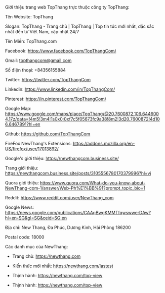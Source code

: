 Giới thiệu trang web TopThang trực thuộc công ty TopThang:

Tên Website: 	TopThang 

Slogan: TopThang - Trang chủ | TopThang | Top tin tức mới nhất, đặc sắc nhất đến từ Việt Nam, cập nhật 24/7

Tên Miền: 	TopThang.com 	

Facebook: 	https://www.facebook.com/TopThangCom/	

Gmail: 	topthangcom@gmail.com 

Số điện thoại: 	+84356155884

Twitter: 	https://twitter.com/TopThangCom

Linkedin: 	https://www.linkedin.com/in/TopThangCom/	

Pinterest: 	https://in.pinterest.com/TopThangCom/

Google Map: 	https://www.google.com/maps/place/TopThang/@20.7600872,106.6446004,17z/data=!4m5!3m4!1s0x0:0xf7c5f05673fc9a38!8m2!3d20.7600872!4d106.6467891?hl=en

Github: 	https://github.com/TopThangCom

FireFox NewThang's Extensions: https://addons.mozilla.org/en-US/firefox/user/17013892/

Google's giới thiệu: https://newthangcom.business.site/

Trang giới thiệu:  https://newthangcom.business.site/posts/3105556780170379996?hl=vi

Quora giới thiệu: https://www.quora.com/What-do-you-know-about-NewThang-com-1/answer/Web-Ph%E1%BB%91?prompt_topic_bio=1

Reddit: https://www.reddit.com/user/NewThang_com

Google News: https://news.google.com/publications/CAAqBwgKMMTfqwswwerDAw?hl=en-SG&gl=SG&ceid=SG:en

Địa chỉ: New Thang, Đa Phúc, Dương Kinh, Hải Phòng 186200

Postal code: 18000

Các danh mục của NewThang:

+ Trang chủ: https://newthang.com

+ Kiến thức mới nhất: https://newthang.com/lastest

+ Thịnh hành: https://newthang.com/top-view

+ Thịnh hành: https://newthang.com/top-view

